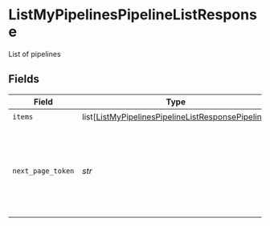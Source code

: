 # ListMyPipelinesPipelineListResponse

List of pipelines


## Fields

| Field                                                                                                                       | Type                                                                                                                        | Required                                                                                                                    | Description                                                                                                                 |
| --------------------------------------------------------------------------------------------------------------------------- | --------------------------------------------------------------------------------------------------------------------------- | --------------------------------------------------------------------------------------------------------------------------- | --------------------------------------------------------------------------------------------------------------------------- |
| `items`                                                                                                                     | list[[ListMyPipelinesPipelineListResponsePipeline](../../models/operations/listmypipelinespipelinelistresponsepipeline.md)] | :heavy_check_mark:                                                                                                          | N/A                                                                                                                         |
| `next_page_token`                                                                                                           | *str*                                                                                                                       | :heavy_check_mark:                                                                                                          | A token to pass as a `page-token` query parameter to return the next page of results.                                       |
